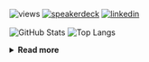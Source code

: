 ![views](https://komarev.com/ghpvc/?username=chck&color=blueviolet)
[![speakerdeck](https://img.shields.io/badge/Speaker_Deck-chck-8a2be2?style=flat-square&logo=speaker-deck)](https://speakerdeck.com/chck)
[![linkedin](https://img.shields.io/badge/LinkedIn-chck-8a2be2?style=flat-square&logo=linkedin)](https://www.linkedin.com/in/chck/)

<p align="left"> 
  <img alt="GitHub Stats" align="center" height="150" src="https://github-readme-stats-nine-umber-51.vercel.app/api?username=chck&count_private=true&show_icons=true&hide_title=true&theme=buefy" />
  <img alt="Top Langs" align="center" height="150" src="https://github-readme-stats-nine-umber-51.vercel.app/api/top-langs/?username=chck&layout=compact&count_private=true&show_icons=true&hide_title=true&theme=buefy" />
</p>

<details>
  <summary><b>Read more</b></summary>
  <br>

  <!--START_SECTION:waka-->
**🐱 My GitHub Data** 

> 📦 78.0 kB Used in GitHub's Storage 
 > 
> 🏆 144 Contributions in the Year 2024
 > 
> 💼 Opted to Hire
 > 
> 📜 134 Public Repositories 
 > 
> 🔑 20 Private Repositories 
 > 
**I'm a Night 🦉** 

```text
🌞 Morning                813 commits         ███░░░░░░░░░░░░░░░░░░░░░░   12.98 % 
🌆 Daytime                2076 commits        ████████░░░░░░░░░░░░░░░░░   33.15 % 
🌃 Evening                1783 commits        ███████░░░░░░░░░░░░░░░░░░   28.47 % 
🌙 Night                  1590 commits        ██████░░░░░░░░░░░░░░░░░░░   25.39 % 
```
📅 **I'm Most Productive on Thursday** 

```text
Monday                   1227 commits        █████░░░░░░░░░░░░░░░░░░░░   19.59 % 
Tuesday                  968 commits         ████░░░░░░░░░░░░░░░░░░░░░   15.46 % 
Wednesday                1017 commits        ████░░░░░░░░░░░░░░░░░░░░░   16.24 % 
Thursday                 1534 commits        ██████░░░░░░░░░░░░░░░░░░░   24.50 % 
Friday                   646 commits         ███░░░░░░░░░░░░░░░░░░░░░░   10.32 % 
Saturday                 333 commits         █░░░░░░░░░░░░░░░░░░░░░░░░   05.32 % 
Sunday                   537 commits         ██░░░░░░░░░░░░░░░░░░░░░░░   08.58 % 
```


📊 **This Week I Spent My Time On** 

```text
💬 Programming Languages: 
Other                    45 hrs 12 mins      ███████████████████████░░   93.25 % 
TypeScript               1 hr 2 mins         █░░░░░░░░░░░░░░░░░░░░░░░░   02.15 % 
Markdown                 27 mins             ░░░░░░░░░░░░░░░░░░░░░░░░░   00.94 % 
Terraform                26 mins             ░░░░░░░░░░░░░░░░░░░░░░░░░   00.92 % 
INI                      19 mins             ░░░░░░░░░░░░░░░░░░░░░░░░░   00.67 % 

🔥 Editors: 
Chrome                   45 hrs 11 mins      ███████████████████████░░   93.22 % 
WebStorm                 1 hr 9 mins         █░░░░░░░░░░░░░░░░░░░░░░░░   02.38 % 
Neovim                   53 mins             ░░░░░░░░░░░░░░░░░░░░░░░░░   01.84 % 
VS Code                  49 mins             ░░░░░░░░░░░░░░░░░░░░░░░░░   01.69 % 
PyCharm                  25 mins             ░░░░░░░░░░░░░░░░░░░░░░░░░   00.87 % 
```

**I Mostly Code in Python** 

```text
Python                   43 repos            █████████░░░░░░░░░░░░░░░░   34.13 % 
Jupyter Notebook         18 repos            ████░░░░░░░░░░░░░░░░░░░░░   14.29 % 
Rust                     7 repos             █░░░░░░░░░░░░░░░░░░░░░░░░   05.56 % 
TypeScript               4 repos             █░░░░░░░░░░░░░░░░░░░░░░░░   03.17 % 
Astro                    1 repo              ░░░░░░░░░░░░░░░░░░░░░░░░░   00.79 % 
```



**Timeline**

![Lines of Code chart](https://raw.githubusercontent.com/chck/chck/main/assets/bar_graph.png)


 Last Updated on 2024-03-20 01:21 UTC
<!--END_SECTION:waka-->
</details>


